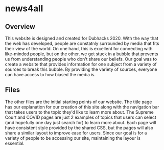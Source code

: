 # news4all


## Overview
This website is designed and created for Dubhacks 2020. With the way that the web has developed, people are constatnly surrounded by media that fits their view of the world. On one hand, this is excellent for connecting with like-minded people, but on the other, we get stuck in a bubble that prevents us from understanding people who don't share our beliefs. Our goal was to create a website that provides information for one subject from a variety of sources to break this bubble. By providing the variety of sources, everyone can have access to how biased the media is. 

## Files
The other files are the initial starting points of our website. The title page has our explanation for our creation of this site along with the navigation bar that takes users to the topic they'd like to learn more about. The Supreme Court and COVID pages are just 2 examples of topics that users can select (and hopefully one day just search for) to learn more about. Each page will have consistent style provided by the shared CSS, but the pages will also share a similar layout to improve ease for users. Since our goal is for a variety of people to be accessing our site, maintaining the layour is essential. 
